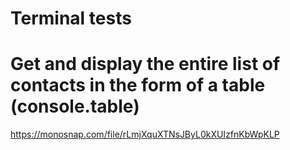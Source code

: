 # Terminal tests
# Get and display the entire list of contacts in the form of a table (console.table)
https://monosnap.com/file/rLmjXquXTNsJByL0kXUIzfnKbWpKLP
